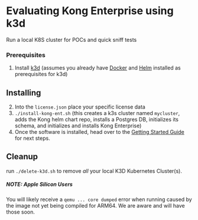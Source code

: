 # Evaluating Kong Enterprise using k3d

Run a local K8S cluster for POCs and quick sniff tests

### Prerequisites

1. Install [k3d](https://k3d.io) (assumes you already have [Docker](https://docs.docker.com/get-docker/) and [Helm](https://helm.sh/docs/intro/install/) installed as prerequisites for k3d)

## Installing

2. Into the `license.json` place your specific license data
3. `./install-kong-ent.sh` (this creates a k3s cluster named `mycluster`, adds the Kong helm chart repo, installs a Postgres DB, initializes its schema, and initializes and installs Kong Enterprise)
3. Once the software is installed, head over to the [Getting Started Guide](../README.md) for next steps.

## Cleanup

run `./delete-k3d.sh` to remove *all* your local K3D Kubernetes Cluster(s).



##### _NOTE: Apple Silicon Users_

You will likely receive a `qemu ... core dumped` error when running caused by the image not yet being compiled for ARM64. We are aware and will have those soon.